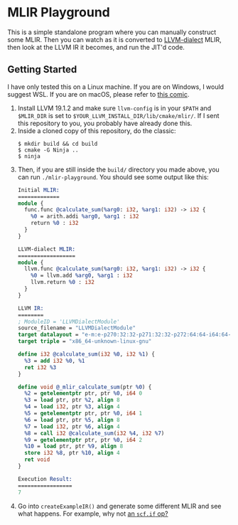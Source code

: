 MLIR Playground
===============

This is a simple standalone program where you can manually construct some MLIR.
Then you can watch as it is converted to [LLVM-dialect][1] MLIR, then look at
the LLVM IR it becomes, and run the JIT'd code.

Getting Started
---------------

I have only tested this on a Linux machine. If you are on Windows, I would
suggest WSL. If you are on macOS, please refer to [this comic][2].

1. Install LLVM 19.1.2 and make sure `llvm-config` is in your `$PATH` and
   `$MLIR_DIR` is set to `$YOUR_LLVM_INSTALL_DIR/lib/cmake/mlir/`. If I sent
   this repository to you, you probably have already done this.
2. Inside a cloned copy of this repository, do the classic:
   ```
   $ mkdir build && cd build
   $ cmake -G Ninja ..
   $ ninja
   ```
3. Then, if you are still inside the `build/` directory you made above, you can
   run `./mlir-playground`. You should see some output like this:
   ```llvm
   Initial MLIR:
   =============
   module {
     func.func @calculate_sum(%arg0: i32, %arg1: i32) -> i32 {
       %0 = arith.addi %arg0, %arg1 : i32
       return %0 : i32
     }
   }

   LLVM-dialect MLIR:
   ==================
   module {
     llvm.func @calculate_sum(%arg0: i32, %arg1: i32) -> i32 {
       %0 = llvm.add %arg0, %arg1 : i32
       llvm.return %0 : i32
     }
   }

   LLVM IR:
   ========
   ; ModuleID = 'LLVMDialectModule'
   source_filename = "LLVMDialectModule"
   target datalayout = "e-m:e-p270:32:32-p271:32:32-p272:64:64-i64:64-i128:128-f80:128-n8:16:32:64-S128"
   target triple = "x86_64-unknown-linux-gnu"

   define i32 @calculate_sum(i32 %0, i32 %1) {
     %3 = add i32 %0, %1
     ret i32 %3
   }

   define void @_mlir_calculate_sum(ptr %0) {
     %2 = getelementptr ptr, ptr %0, i64 0
     %3 = load ptr, ptr %2, align 8
     %4 = load i32, ptr %3, align 4
     %5 = getelementptr ptr, ptr %0, i64 1
     %6 = load ptr, ptr %5, align 8
     %7 = load i32, ptr %6, align 4
     %8 = call i32 @calculate_sum(i32 %4, i32 %7)
     %9 = getelementptr ptr, ptr %0, i64 2
     %10 = load ptr, ptr %9, align 8
     store i32 %8, ptr %10, align 4
     ret void
   }

   Execution Result:
   =================
   7
   ```
4. Go into `createExampleIR()` and generate some different MLIR and see what
   happens. For example, why not [an `scf.if` op?][3]

[1]: https://mlir.llvm.org/docs/Dialects/LLVM/
[2]: https://junk.ausb.in/memes/heres-a-nickel.png
[3]: https://mlir.llvm.org/docs/Dialects/SCFDialect/#scfif-scfifop
